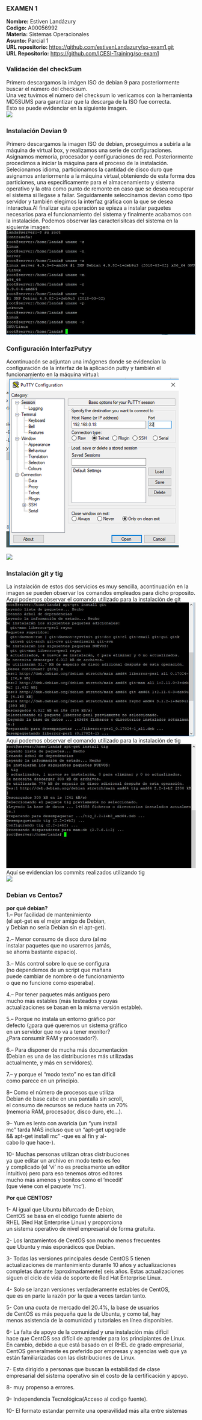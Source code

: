 ### EXAMEN 1  
**Nombre:** Estiven Landázury   
**Codigo:** A00056992  
**Materia:** Sistemas Operacionales  
**Asunto:** Parcial 1  
**URL repositorio:** https://github.com/estivenLandazury/so-exam1.git  
**URL Repositorio:**  https://github.com/ICESI-Training/so-exam1

### Validación del checkSum  
Primero descargamos la imágen ISO de debian 9 para posteriormente buscar el número del checksum.  
Una vez tuvimos el número del checksum lo veriicamos con la herramienta MD5SUMS para garantizar que la descarga de la ISO fue correcta.  
Esto se puede evidenciar en la siguiente imagen.    
![](Imágenes/VerifyChecksum.PNG)  

### Instalación Devian 9  
Primero descargamos la imagen ISO de debian, proseguimos a subirla a la máquina de virtual box, y realizamos una serie de configuraciones.  Asignamos memoria, procesador y configuraciones de red. Posteriormente procedimos a iniciar la máquina para el proceso de la instalación.  Selecionamos idioma, particionamos la cantidad de disco duro que asignamos anteriormente a la máquina virtual,obteniendo de esta forma dos particiones, una especificamente para el almacenamiento y sistema operativo y la otra como punto de remonte en caso que se desea recuperar el sistema si llegase a fallar. Seguidamente seleccinamos devian como tipo servidor y también elegimos la interfaz gráfica con la que se desea interactua.Al finalizar esta operación se epieza a instalar paquetes necesarios para el funcionamiento del sistema y finalmente acabamos con la instalación. Podemos observar las caracterisitcas del sistema en la siguiente imagen:  
![](Imágenes/InformaciónMaquina.JPG)  

### Configuración InterfazPutyy  
Acontinuacón se adjuntan una imágenes donde se evidencian la configuración de la interfaz de la aplicación putty y también el funcionamiento en la máquina virtual:  
![](Imágenes/ConfiguraciónPutty.PNG)  


![](Imágenes/AccesoAlaMaquinaPutty.JPG) 

### Instalación git y tig  
La instalación de estos dos servicios es muy sencilla, acontinuación en la imagen se pueden observar los comandos empleados para dicho proposito.  
Aquí podemos observar el comando utilizado para la instalación de git  
![](Imágenes/InstalaciónGit.JPG)  
Aqui podemos observar el comando utilizado para la instalación de tig  
![](Imágenes/InstalaciónTig.JPG)  
Aquí se evidencian los commits realizados utilizando tig  
![](Imágenes/tigs-commits1.JPG)  

### Debian vs Centos7                                                  
**por qué debian?**  
1.– Por facilidad de mantenimiento  
(el apt-get es el mejor amigo de Debian,  
y Debian no sería Debian sin el apt-get).  

2.– Menor consumo de disco duro (al no   
instalar paquetes que no usaremos jamás,   
se ahorra bastante espacio).  

3.– Más control sobre lo que se configura  
(no dependemos de un script que mañana   
puede cambiar de nombre o de funcionamiento  
o que no funcione como esperaba).  

4.– Por tener paquetes más antiguos pero  
mucho más estables (más testeados y cuyas  
actualizaciones se basan en la misma versión estable).  


5.– Porque no instala un entorno gráfico por   
defecto (¿para qué queremos un sistema gráfico  
en un servidor que no va a tener monitor?   
¿Para consumir RAM y procesador?).  

6.– Para disponer de mucha más documentación   
(Debian es una de las distribuciones más utilizadas   
actualmente, y más en servidores).  

7.– y porque el “modo texto” no es tan difícil  
como parece en un principio.  

8– Como el número de procesos que utiliza    
Debian de base cabe en una pantalla sin scroll,  
el consumo de recursos se reduce hasta un 70%   
(memoria RAM, procesador, disco duro, etc…).  

9– Yum es lento con avaricia (un “yum install  
mc” tarda MÁS incluso que un “apt-get upgrade  
&& apt-get install mc” -que es al fin y al-  
cabo lo que hace-).  

10- Muchas personas utilizan otras distribuciones  
ya que editar un archivo en modo texto es feo  
y complicado (el ‘vi’ no es precisamente un editor  
intuitivo) pero para eso tenemos otros editores  
mucho más amenos y bonitos como el ‘mcedit‘   
(que viene con el paquete ‘mc‘).  

  **Por qué CENTOS?**  
  
1- Al igual que Ubuntu bifurcado de Debian,  
CentOS se basa en el código fuente abierto de   
RHEL (Red Hat Enterprise Linux) y proporciona  
un sistema operativo de nivel empresarial de forma gratuita.  

2- Los lanzamientos de CentOS son mucho menos frecuentes  
que Ubuntu y más esporádicos que Debian.  

3- Todas las versiones principales desde CentOS 5 tienen   
actualizaciones de mantenimiento durante 10 años y actualizaciones  
completas durante (aproximadamente) seis años. Estas actualizaciones  
siguen el ciclo de vida de soporte de Red Hat Enterprise Linux.  

4- Solo se lanzan versiones verdaderamente estables de CentOS,  
que es en parte la razón por la que a veces tardan tanto.  

5- Con una cuota de mercado del 20.4%, la base de usuarios  
de CentOS es más pequeña que la de Ubuntu, y como tal, hay  
menos asistencia de la comunidad y tutoriales en línea disponibles.  

6- La falta de apoyo de la comunidad y una instalación más difícil  
hace que CentOS sea difícil de aprender para los principiantes de Linux.   
En cambio, debido a que está basado en el RHEL de grado empresarial,   
CentOS generalmente es preferido por empresas y agencias web que ya   
están familiarizadas con las distribuciones de Linux.  

7- Esta dirigido a personas que buscan la estabilidad de clase    
empresarial del sistema operativo sin el costo de la certificación y apoyo.  

8- muy propenso a errores.  

9- Independencia Tecnológica(Acceso al codigo fuente).  

10- El formato estandar permite una operavilidad más alta entre sistemas

